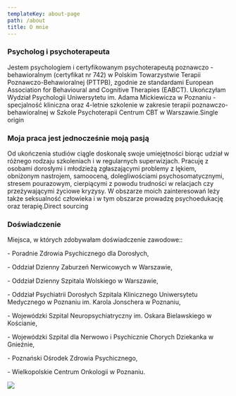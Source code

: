 ```yaml
---
templateKey: about-page
path: /about
title: O mnie
---
```

### Psycholog i psychoterapeuta

Jestem psychologiem i certyfikowanym psychoterapeutą poznawczo - behawioralnym (certyfikat nr 742) w Polskim Towarzystwie Terapii Poznawczo-Behawioralnej (PTTPB), zgodnie ze standardami European Association for Behavioural and Cognitive Therapies (EABCT). Ukończyłam Wydział Psychologii Uniwersytetu im. Adama Mickiewicza w Poznaniu - specjalność kliniczna oraz 4-letnie szkolenie w zakresie terapii poznawczo-behawioralnej w Szkole Psychoterapii Centrum CBT w Warszawie.Single origin

### Moja praca jest jednocześnie moją pasją

Od ukończenia studiów ciągle doskonalę swoje umiejętności biorąc udział w różnego rodzaju szkoleniach i w regularnych superwizjach. Pracuję z osobami dorosłymi i młodzieżą zgłaszającymi problemy z lękiem, obniżonym nastrojem, samooceną, dolegliwościami psychosomatycznymi, stresem pourazowym, cierpiącymi z powodu trudności w relacjach czy przeżywającymi życiowe kryzysy. W obszarze moich zainteresowań leży także seksualność człowieka i w tym obszarze prowadzę psychoedukację oraz terapię.Direct sourcing

### Doświadczenie

Miejsca, w których zdobywałam doświadczenie zawodowe::

\- Poradnie Zdrowia Psychicznego dla Dorosłych, 

\- Oddział Dzienny Zaburzeń Nerwicowych w Warszawie, 

\- Oddział Dzienny Szpitala Wolskiego w Warszawie, 

\- Oddział Psychiatrii Dorosłych Szpitala Klinicznego Uniwersytetu Medycznego w Poznaniu im. Karola  Jonschera w Poznaniu, 

\- Wojewódzki Szpital Neuropsychiatryczny  im. ​Oskara Bielawskiego w Kościanie, 

\- Wojewódzki Szpital dla Nerwowo i Psychicznie Chorych Dziekanka w Gnieźnie, 

\- Poznański Ośrodek Zdrowia Psychicznego,

\- Wielkopolskie Centrum Onkologii w Poznaniu.

![](/img/zdj_about.jpg)